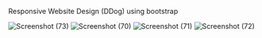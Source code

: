 Responsive Website Design (DDog) using bootstrap

![Screenshot (73)](https://user-images.githubusercontent.com/90520531/189981578-1eb92d3b-ec2a-42cb-b880-f7927a40802a.png)
![Screenshot (70)](https://user-images.githubusercontent.com/90520531/189981605-a9035f37-9bee-420c-bf90-a7527e469ff8.png)
![Screenshot (71)](https://user-images.githubusercontent.com/90520531/189981641-038cc256-7879-40d7-834e-a9a13e65d1be.png)
![Screenshot (72)](https://user-images.githubusercontent.com/90520531/189981653-e608edbf-45f8-47de-9a19-a9e76d442b4c.png)
